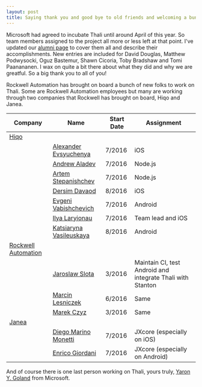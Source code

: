 ```yaml
---
layout: post
title: Saying thank you and good bye to old friends and welcoming a bunch of new faces to Thali
---
```

Microsoft had agreed to incubate Thali until around April of this year. So team members assigned to the project all more or less left at that point. I've updated our [alumni page](http://thaliproject.org/Alumni/) to cover them all and describe their accomplishments. New entries are included for David Douglas, Matthew Podwysocki, Oguz Bastemur, Shawn Cicoria, Toby Bradshaw and Tomi Paanananen. I wax on quite a bit there about what they did and why we are greatful. So a big thank you to all of you!

Rockwell Automation has brought on board a bunch of new folks to work on Thali. Some are Rockwell Automation employees but many are working through two companies that Rockwell has brought on board, Hiqo and Janea.

|Company | Name  |Start Date | Assignment |
|--------|-------|-----------|------------|
|[Hiqo](http://www.hiqo-solutions.com/) | | | |
|                                       | [Alexander Evsyuchenya](https://twitter.com/baydet) | 7/2016 | iOS |
|                                       | [Andrew Aladev](https://www.puchuu.com/) | 7/2016 | Node.js |
|                                       | [Artem Stepanishchev](https://vk.com/artem.jackson)   | 7/2016 | Node.js |
|                                       | [Dersim Davaod](https://github.com/dersim-davaod) | 8/2016 | iOS |
|                                       | [Evgeni Vabishchevich](https://github.com/evabishchevich)  | 7/2016 | Android |
|                                       | [Ilya Laryionau](https://twitter.com/larryonoff) | 7/2016 | Team lead and iOS |
|                                       | [Katsiaryna Vasileuskaya](https://github.com/vasilevskayaem) | 8/2016 | Android |
|[Rockwell Automation](http://www.rockwellautomation.com/)| | | |
|                   | [Jaroslaw Slota](https://github.com/jareksl) | 3/2016 | Maintain CI, test Android and integrate Thali with Stanton | 
|                   | [Marcin Lesniczek](https://github.com/mlesnic) | 6/2016 | Same |
|                   | [Marek Czyz](https://github.com/czyzm) | 3/2016 | Same  |
|[Janea](http://www.janeasystems.com/) | | | |
|                                       | [Diego Marino Monetti](https://github.com/ZepHakase) | 7/2016 | JXcore (especially on iOS) |
|                                       | [Enrico Giordani](https://github.com/enricogior)      | 7/2016 | JXcore (especially on Android) |

And of course there is one last person working on Thali, yours truly, [Yaron Y. Goland](http://www.goland.org) from Microsoft.
